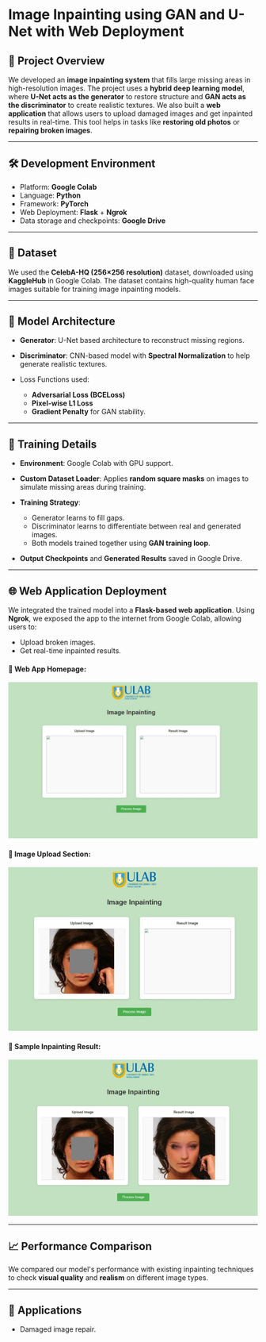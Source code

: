 # Image Inpainting using GAN and U-Net with Web Deployment

## 📌 Project Overview

We developed an **image inpainting system** that fills large missing areas in high-resolution images. The project uses a **hybrid deep learning model**, where **U-Net acts as the generator** to restore structure and **GAN acts as the discriminator** to create realistic textures.
We also built a **web application** that allows users to upload damaged images and get inpainted results in real-time. This tool helps in tasks like **restoring old photos** or **repairing broken images**.

---

## 🛠️ Development Environment

* Platform: **Google Colab**
* Language: **Python**
* Framework: **PyTorch**
* Web Deployment: **Flask** + **Ngrok**
* Data storage and checkpoints: **Google Drive**

---

## 📂 Dataset

We used the **CelebA-HQ (256×256 resolution)** dataset, downloaded using **KaggleHub** in Google Colab.
The dataset contains high-quality human face images suitable for training image inpainting models.

---

## 🧠 Model Architecture

* **Generator**: U-Net based architecture to reconstruct missing regions.
* **Discriminator**: CNN-based model with **Spectral Normalization** to help generate realistic textures.
* Loss Functions used:

  * **Adversarial Loss (BCELoss)**
  * **Pixel-wise L1 Loss**
  * **Gradient Penalty** for GAN stability.

---

## 🚀 Training Details

* **Environment**: Google Colab with GPU support.
* **Custom Dataset Loader**: Applies **random square masks** on images to simulate missing areas during training.
* **Training Strategy**:

  * Generator learns to fill gaps.
  * Discriminator learns to differentiate between real and generated images.
  * Both models trained together using **GAN training loop**.
* **Output Checkpoints** and **Generated Results** saved in Google Drive.

---

## 🌐 Web Application Deployment

We integrated the trained model into a **Flask-based web application**.
Using **Ngrok**, we exposed the app to the internet from Google Colab, allowing users to:

* Upload broken images.
* Get real-time inpainted results.

#### 📸 Web App Homepage:
![](webinterface.jpg)

#### 📸 Image Upload Section:
![](inputinterface.jpg)

#### 📸 Sample Inpainting Result:
![](outputinterface.jpg)

---

## 📈 Performance Comparison

We compared our model's performance with existing inpainting techniques to check **visual quality** and **realism** on different image types.

---

## 🎯 Applications

* Damaged image repair.
